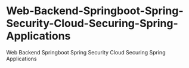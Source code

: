 # Web-Backend-Springboot-Spring-Security-Cloud-Securing-Spring-Applications
Web Backend Springboot Spring Security Cloud Securing Spring Applications
